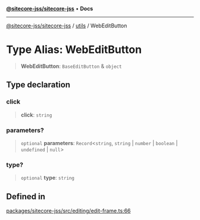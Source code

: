 [**@sitecore-jss/sitecore-jss**](../../README.md) • **Docs**

***

[@sitecore-jss/sitecore-jss](../../README.md) / [utils](../README.md) / WebEditButton

# Type Alias: WebEditButton

> **WebEditButton**: `BaseEditButton` & `object`

## Type declaration

### click

> **click**: `string`

### parameters?

> `optional` **parameters**: `Record`\<`string`, `string` \| `number` \| `boolean` \| `undefined` \| `null`\>

### type?

> `optional` **type**: `string`

## Defined in

[packages/sitecore-jss/src/editing/edit-frame.ts:66](https://github.com/Sitecore/jss/blob/2226f43314f6f0dd9d2003edc1da59f5172fb74b/packages/sitecore-jss/src/editing/edit-frame.ts#L66)
